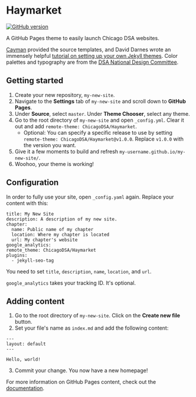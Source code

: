 # Haymarket

[![GitHub version](https://badge.fury.io/gh/ChicagoDSA%2FHaymarket.svg)](https://github.com/ChicagoDSA/Haymarket/releases/latest)

A GitHub Pages theme to easily launch Chicago DSA websites.

[Cayman](https://github.com/pages-themes/cayman) provided the source templates, and David Darnes wrote an immensely helpful [tutorial on setting up your own Jekyll themes](https://www.siteleaf.com/blog/making-your-first-jekyll-theme-part-1/). Color palettes and typography are from the [DSA National Design Committee](https://design.dsausa.org/).

## Getting started

1. Create your new repository, `my-new-site`.
2. Navigate to the **Settings** tab of `my-new-site` and scroll down to **GitHub Pages**.
3. Under **Source**, select `master`. Under **Theme Chooser**, select any theme.
4. Go to the root directory of `my-new-site` and open `_config.yml`. Clear it out and add `remote-theme: ChicagoDSA/Haymarket`.
    - Optional: You can specify a specific release to use by setting `remote-theme: ChicagoDSA/Haymarket@v1.0.0`. Replace `v1.0.0` with the version you want.
5. Give it a few moments to build and refresh `my-username.github.io/my-new-site/`.
6. Woohoo, your theme is working!

## Configuration

In order to fully use your site, open `_config.yaml` again. Replace your content with this:

```
title: My New Site
description: A description of my new site.
chapter:
  name: Public name of my chapter
  location: Where my chapter is located
  url: My chapter's website
google_analytics:
remote_theme: ChicagoDSA/Haymarket
plugins:
  - jekyll-seo-tag
```
 
You need to set `title`, `description`, `name`, `location`, and `url`. 
 
`google_analytics` takes your tracking ID. It's optional.
 
## Adding content
 
1. Go to the root directory of `my-new-site`. Click on the **Create new file** button.
2. Set your file's name as `index.md` and add the following content:

```
---
layout: default
---

Hello, world!
```
3. Commit your change. You now have a new homepage!

For more information on GitHub Pages content, check out the [documentation](https://help.github.com/en/github/working-with-github-pages/adding-content-to-your-github-pages-site-using-jekyll).
